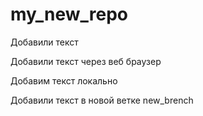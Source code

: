 # my_new_repo

Добавили текст

Добавили текст через веб браузер

Добавим текст локально

Добавили текст в новой ветке new_brench
